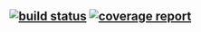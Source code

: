 [![build status](https://gitlab.com/lorosukmo/skripsi/badges/master/build.svg)](https://gitlab.com/lorosukmo/skripsi/commits/master) [![coverage report](https://gitlab.com/lorosukmo/skripsi/badges/master/coverage.svg)](https://gitlab.com/lorosukmo/skripsi/commits/master)
---